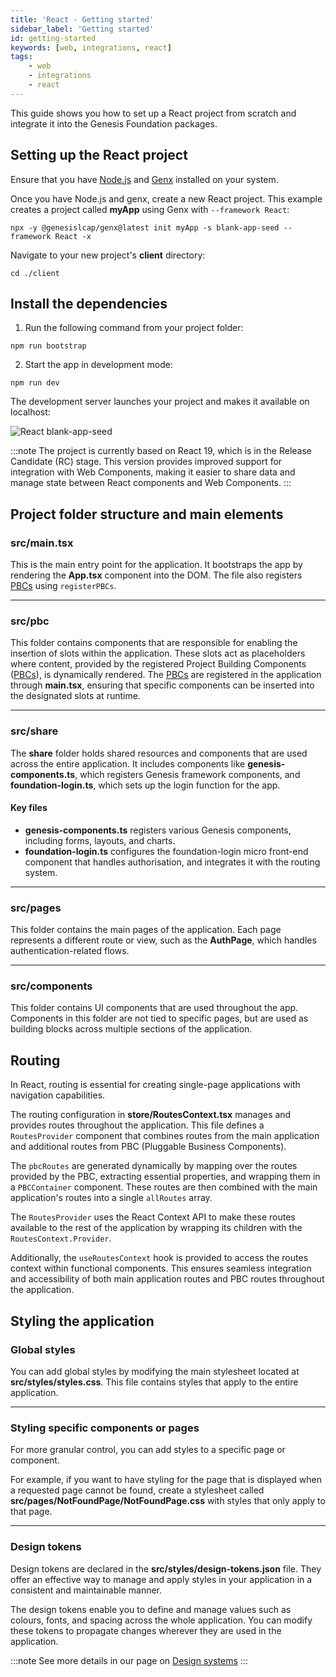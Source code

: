 ```yaml
---
title: 'React - Getting started'
sidebar_label: 'Getting started'
id: getting-started
keywords: [web, integrations, react]
tags:
    - web
    - integrations
    - react
---
```


This guide shows you how to set up a React project from scratch and integrate it into the Genesis Foundation packages.

## Setting up the React project

Ensure that you have [Node.js](https://nodejs.org/) and [Genx](https://learn.genesis.global/docs/getting-started/prerequisites/genx) installed on your system.

Once you have Node.js and genx, create a new React project. This example creates a project called **myApp** using Genx with `--framework React`:

```shell
npx -y @genesislcap/genx@latest init myApp -s blank-app-seed --framework React -x
```

Navigate to your new project's **client** directory:

```shell
cd ./client
```

## Install the dependencies

1. Run the following command from your project folder:

```shell
npm run bootstrap
```

2. Start the app in development mode:

```shell
npm run dev
```

The development server launches your project and makes it available on localhost:

![React blank-app-seed](/integrations/react/react-blank-app-seed.png)

:::note
The project is currently based on React 19, which is in the Release Candidate (RC) stage. This version provides improved support for integration with Web Components, making it easier to share data and manage state between React components and Web Components.
:::

## Project folder structure and main elements

### src/main.tsx
This is the main entry point for the application. It bootstraps the app by rendering the **App.tsx** component into the DOM. The file also registers [PBCs](../../../../server/packaged-business-capabilities/pbc-intro/) using `registerPBCs`.

---

### src/pbc
This folder contains components that are responsible for enabling the insertion of slots within the application. These slots act as placeholders where content, provided by the registered Project Building Components ([PBCs](../../../../server/packaged-business-capabilities/pbc-intro/)), is dynamically rendered. The [PBCs](../../../../server/packaged-business-capabilities/pbc-intro/) are registered in the application through **main.tsx**, ensuring that specific components can be inserted into the designated slots at runtime.

---

### src/share
The **share** folder holds shared resources and components that are used across the entire application. It includes components like **genesis-components.ts**, which registers Genesis framework components, and **foundation-login.ts**, which sets up the login function for the app.

#### Key files
- **genesis-components.ts** registers various Genesis components, including forms, layouts, and charts.
- **foundation-login.ts** configures the foundation-login micro front-end component that handles authorisation, and integrates it with the routing system.

---

### src/pages
This folder contains the main pages of the application. Each page represents a different route or view, such as the **AuthPage**, which handles authentication-related flows.

---

### src/components
This folder contains UI components that are used throughout the app. Components in this folder are not tied to specific pages, but are used as building blocks across multiple sections of the application.

## Routing

In React, routing is essential for creating single-page applications with navigation capabilities. 

The routing configuration in **store/RoutesContext.tsx** manages and provides routes throughout the application. This file defines a `RoutesProvider` component that combines routes from the main application and additional routes from PBC (Pluggable Business Components).

The `pbcRoutes` are generated dynamically by mapping over the routes provided by the PBC, extracting essential properties, and wrapping them in a `PBCContainer` component. These routes are then combined with the main application's routes into a single `allRoutes` array. 

The `RoutesProvider` uses the React Context API to make these routes available to the rest of the application by wrapping its children with the `RoutesContext.Provider`.

Additionally, the `useRoutesContext` hook is provided to access the routes context within functional components. This ensures seamless integration and accessibility of both main application routes and PBC routes throughout the application.

## Styling the application

### Global styles
You can add global styles by modifying the main stylesheet located at **src/styles/styles.css**. This file contains styles that apply to the entire application.

---

### Styling specific components or pages
For more granular control, you can add styles to a specific page or component. 

For example, if you want to have styling for the page that is displayed when a requested page cannot be found, create a stylesheet called **src/pages/NotFoundPage/NotFoundPage.css** with styles that only apply to that page.

---

### Design tokens

Design tokens are declared in the **src/styles/design-tokens.json** file. They offer an effective way to manage and apply styles in your application in a consistent and maintainable manner.

The design tokens enable you to define and manage values such as colours, fonts, and spacing across the whole application. You can modify these tokens to propagate changes wherever they are used in the application.

:::note
See more details in our page on [Design systems](../../../design-systems/introduction/)
:::

